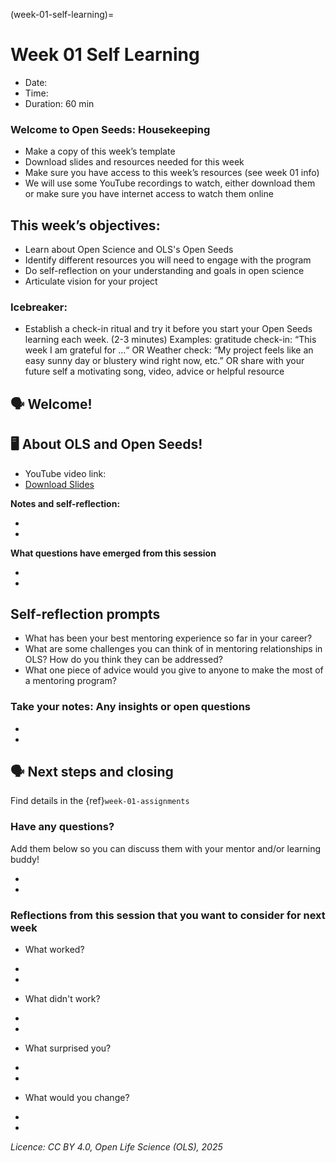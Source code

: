 (week-01-self-learning)=
# Week 01 Self Learning
* Date: 
* Time: 
* Duration: 60 min

### Welcome to Open Seeds: Housekeeping 

* Make a copy of this week’s template 
* Download slides and resources needed for this week
* Make sure you have access to this week’s resources (see week 01 info)
* We will use some YouTube recordings to watch, either download them or make sure you have internet access to watch them online

## This week’s objectives:

* Learn about Open Science and OLS's Open Seeds
* Identify different resources you will need to engage with the program
* Do self-reflection on your understanding and goals in open science
* Articulate vision for your project

### Icebreaker:

* Establish a check-in ritual and try it before you start your Open Seeds learning each week. (2-3 minutes)
Examples: gratitude check-in: “This week I am grateful for …“ OR Weather check: “My project feels like an easy sunny day or blustery wind right now, etc.” OR share with your future self a motivating song, video, advice or helpful resource

## 🗣️ Welcome!

## 🖥 About OLS and Open Seeds!

* YouTube video link: 
* [Download Slides](https://zenodo.org/records/14268483/files/2024-OLS-9-cohort-onboarding.pdf?download=1)

**Notes and self-reflection:**

*
*

**What questions have emerged from this session**

*
*

## Self-reflection prompts

* What has been your best mentoring experience so far in your career? 
* What are some challenges you can think of in mentoring relationships in OLS? How do you think they can be addressed?
* What one piece of advice would you give to anyone to make the most of a mentoring program?

### Take your notes: Any insights or open questions
*  
*  

## 🗣️ Next steps and closing

Find details in the {ref}`week-01-assignments`

### Have any questions?

Add them below so you can discuss them with your mentor and/or learning buddy!

* 
* 

### Reflections from this session that you want to consider for next week

* What worked?

*
*

* What didn't work?

*
*

* What surprised you?

*
*

* What would you change?

*
*

*Licence: CC BY 4.0, Open Life Science (OLS), 2025*
